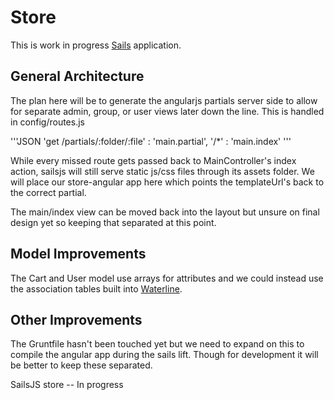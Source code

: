 Store
=============

This is work in progress [Sails](http://sailsjs.org) application.

General Architecture
-------

The plan here will be to generate the angularjs partials server side to allow for separate admin, group, or user views later down the line. This is handled in config/routes.js

'''JSON
'get /partials/:folder/:file' : 'main.partial',
'/*' : 'main.index'
'''

While every missed route gets passed back to MainController's index action, sailsjs will still serve static js/css files through its assets folder. We will place our store-angular app here which points the templateUrl's back to the correct partial.

The main/index view can be moved back into the layout but unsure on final design yet so keeping that separated at this point.

Model Improvements
-------

The Cart and User model use arrays for attributes and we could instead use the association tables built into [Waterline](https://github.com/balderdashy/waterline). 

Other Improvements
-------

The Gruntfile hasn't been touched yet but we need to expand on this to compile the angular app during the sails lift. Though for development it will be better to keep these separated.


SailsJS store -- In progress